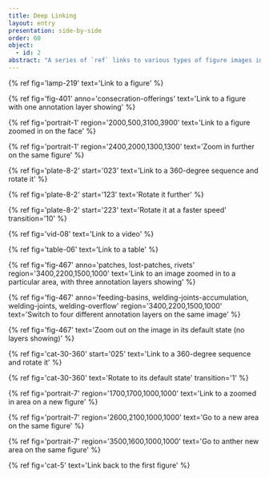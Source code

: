 ```yaml
---
title: Deep Linking
layout: entry
presentation: side-by-side
order: 60
object:
  - id: 2
abstract: "A series of `ref` links to various types of figure images in various states."
---
```


{% ref fig='lamp-219' text='Link to a figure' %}

{% ref fig='fig-401' anno='consecration-offerings' text='Link to a figure with one annotation layer showing' %}

{% ref fig='portrait-1' region='2000,500,3100,3900' text='Link to a figure zoomed in on the face' %}

{% ref fig='portrait-1' region='2400,2000,1300,1300' text='Zoom in further on the same figure' %}

{% ref fig='plate-8-2' start='023' text='Link to a 360-degree sequence and rotate it' %}

{% ref fig='plate-8-2' start='123' text='Rotate it further' %}

{% ref fig='plate-8-2' start='223' text='Rotate it at a faster speed' transition='10' %}

{% ref fig='vid-08' text='Link to a video' %}

{% ref fig='table-06' text='Link to a table' %}

{% ref fig='fig-467' anno='patches, lost-patches, rivets' region='3400,2200,1500,1000' text='Link to an image zoomed in to a particular area, with three annotation layers showing' %}

{% ref fig='fig-467' anno='feeding-basins, welding-joints-accumulation, welding-joints, welding-overflow' region='3400,2200,1500,1000' text='Switch to four different annotation layers on the same image' %}

{% ref fig='fig-467' text='Zoom out on the image in its default state (no layers showing)' %}

{% ref fig='cat-30-360' start='025' text='Link to a 360-degree sequence and rotate it' %}

{% ref fig='cat-30-360' text='Rotate to its default state' transition='1' %}

{% ref fig='portrait-7' region='1700,1700,1000,1000' text='Link to a zoomed in area on a new figure' %}

{% ref fig='portrait-7' region='2600,2100,1000,1000' text='Go to a new area on the same figure' %}

{% ref fig='portrait-7' region='3500,1600,1000,1000' text='Go to anther new area on the same figure' %}

{% ref fig='cat-5' text='Link back to the first figure' %}
